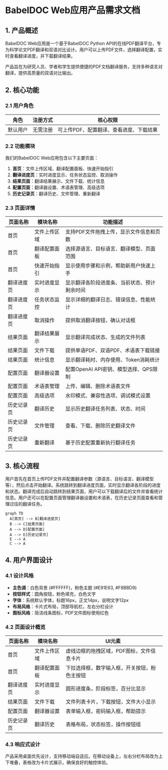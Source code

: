 # BabelDOC Web应用产品需求文档

## 1. 产品概述

BabelDOC Web应用是一个基于BabelDOC Python API的在线PDF翻译平台，专为科学论文PDF翻译和双语对比设计。用户可以上传PDF文件，选择翻译配置，实时查看翻译进度，并下载翻译结果。

产品旨在为研究人员、学者和学生提供便捷的PDF文档翻译服务，支持多种语言对翻译，提供高质量的双语对比输出。

## 2. 核心功能

### 2.1 用户角色

| 角色 | 注册方式 | 核心权限 |
|------|----------|----------|
| 默认用户 | 无需注册 | 可上传PDF、配置翻译、查看进度、下载结果 |

### 2.2 功能模块

我们的BabelDOC Web应用包含以下主要页面：
1. **首页**：文件上传区域、翻译配置面板、快速开始指引
2. **翻译进度页**：实时进度显示、任务状态监控、取消操作
3. **结果页面**：翻译结果展示、文件下载、统计信息
4. **配置页面**：翻译器设置、术语表管理、高级选项
5. **历史记录页**：翻译历史、文件管理、重新翻译

### 2.3 页面详情

| 页面名称 | 模块名称 | 功能描述 |
|----------|----------|----------|
| 首页 | 文件上传区域 | 支持PDF文件拖拽上传，显示文件信息和页数 |
| 首页 | 翻译配置面板 | 选择源语言、目标语言、翻译模型、页面范围 |
| 首页 | 快速开始指引 | 显示使用步骤和示例，帮助新用户快速上手 |
| 翻译进度页 | 实时进度显示 | 显示翻译各阶段进度条、当前状态、预计剩余时间 |
| 翻译进度页 | 任务状态监控 | 显示详细的翻译日志、错误信息、性能统计 |
| 翻译进度页 | 取消操作 | 提供取消翻译按钮，确认对话框 |
| 结果页面 | 翻译结果展示 | 显示翻译完成状态、生成的文件列表 |
| 结果页面 | 文件下载 | 提供单语PDF、双语PDF、术语表下载链接 |
| 结果页面 | 统计信息 | 显示翻译耗时、内存使用、Token消耗统计 |
| 配置页面 | 翻译器设置 | 配置OpenAI API密钥、模型选择、QPS限制 |
| 配置页面 | 术语表管理 | 上传、编辑、删除术语表文件 |
| 配置页面 | 高级选项 | 水印模式、兼容性选项、调试模式设置 |
| 历史记录页 | 翻译历史 | 显示历史翻译任务列表、状态、时间 |
| 历史记录页 | 文件管理 | 查看、下载、删除历史翻译文件 |
| 历史记录页 | 重新翻译 | 基于历史配置重新执行翻译任务 |

## 3. 核心流程

用户首先在首页上传PDF文件并配置翻译参数（源语言、目标语言、翻译模型等），然后点击开始翻译。系统跳转到翻译进度页面，实时显示翻译各阶段的进度和状态。翻译完成后自动跳转到结果页面，用户可以下载翻译后的文件并查看统计信息。用户还可以在配置页面管理翻译器设置和术语表，在历史记录页面查看和管理过往的翻译任务。

```mermaid
graph TD
  A[首页] --> B[翻译进度页]
  B --> C[结果页面]
  A --> D[配置页面]
  A --> E[历史记录页]
  E --> A
  C --> A
```

## 4. 用户界面设计

### 4.1 设计风格

- **主色调**：白色背景 (#FFFFFF)，粉色主题 (#E91E63, #F8BBD9)
- **按钮样式**：圆角按钮，粉色填充，白色文字
- **字体**：系统默认字体，标题16px，正文14px，说明文字12px
- **布局风格**：卡片式布局，顶部导航栏，左右分栏设计
- **图标风格**：简洁线条图标，PDF文件图标使用红色

### 4.2 页面设计概览

| 页面名称 | 模块名称 | UI元素 |
|----------|----------|--------|
| 首页 | 文件上传区域 | 虚线边框的拖拽区域，PDF图标，文件信息卡片 |
| 首页 | 翻译配置面板 | 下拉选择框，数字输入框，开关按钮，粉色主按钮 |
| 翻译进度页 | 实时进度显示 | 圆形进度条，阶段标签，百分比显示 |
| 结果页面 | 文件下载 | 文件列表卡片，下载按钮，文件大小显示 |
| 配置页面 | 翻译器设置 | 表单输入框，密码输入框，帮助提示 |
| 历史记录页 | 翻译历史 | 表格布局，状态标签，操作按钮组 |

### 4.3 响应式设计

产品采用桌面优先设计，支持移动端自适应。在移动设备上，左右分栏布局改为上下堆叠，表格改为卡片式展示，确保良好的触控体验。
